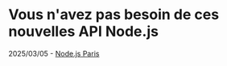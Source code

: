 # Vous n'avez pas besoin de ces nouvelles API Node.js

2025/03/05 - [Node.js Paris](http://nodejs.paris/meetups)
